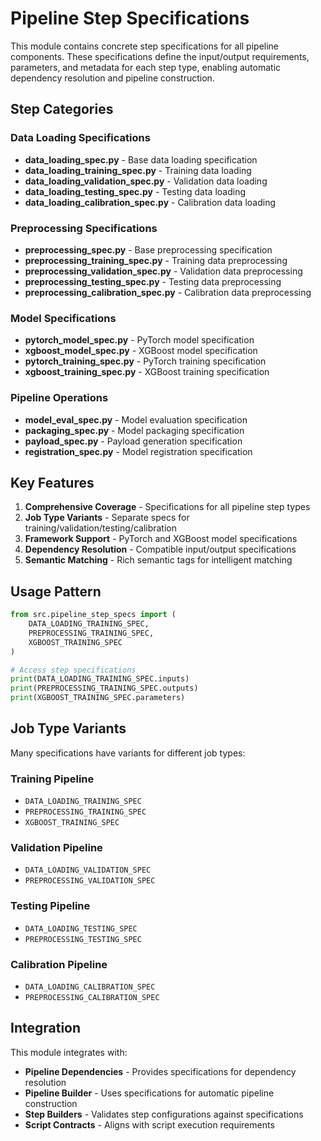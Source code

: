 # Pipeline Step Specifications

This module contains concrete step specifications for all pipeline components. These specifications define the input/output requirements, parameters, and metadata for each step type, enabling automatic dependency resolution and pipeline construction.

## Step Categories

### Data Loading Specifications
- **data_loading_spec.py** - Base data loading specification
- **data_loading_training_spec.py** - Training data loading
- **data_loading_validation_spec.py** - Validation data loading  
- **data_loading_testing_spec.py** - Testing data loading
- **data_loading_calibration_spec.py** - Calibration data loading

### Preprocessing Specifications
- **preprocessing_spec.py** - Base preprocessing specification
- **preprocessing_training_spec.py** - Training data preprocessing
- **preprocessing_validation_spec.py** - Validation data preprocessing
- **preprocessing_testing_spec.py** - Testing data preprocessing
- **preprocessing_calibration_spec.py** - Calibration data preprocessing

### Model Specifications
- **pytorch_model_spec.py** - PyTorch model specification
- **xgboost_model_spec.py** - XGBoost model specification
- **pytorch_training_spec.py** - PyTorch training specification
- **xgboost_training_spec.py** - XGBoost training specification

### Pipeline Operations
- **model_eval_spec.py** - Model evaluation specification
- **packaging_spec.py** - Model packaging specification
- **payload_spec.py** - Payload generation specification
- **registration_spec.py** - Model registration specification

## Key Features

1. **Comprehensive Coverage** - Specifications for all pipeline step types
2. **Job Type Variants** - Separate specs for training/validation/testing/calibration
3. **Framework Support** - PyTorch and XGBoost model specifications
4. **Dependency Resolution** - Compatible input/output specifications
5. **Semantic Matching** - Rich semantic tags for intelligent matching

## Usage Pattern

```python
from src.pipeline_step_specs import (
    DATA_LOADING_TRAINING_SPEC,
    PREPROCESSING_TRAINING_SPEC,
    XGBOOST_TRAINING_SPEC
)

# Access step specifications
print(DATA_LOADING_TRAINING_SPEC.inputs)
print(PREPROCESSING_TRAINING_SPEC.outputs)
print(XGBOOST_TRAINING_SPEC.parameters)
```

## Job Type Variants

Many specifications have variants for different job types:

### Training Pipeline
- `DATA_LOADING_TRAINING_SPEC`
- `PREPROCESSING_TRAINING_SPEC`
- `XGBOOST_TRAINING_SPEC`

### Validation Pipeline
- `DATA_LOADING_VALIDATION_SPEC`
- `PREPROCESSING_VALIDATION_SPEC`

### Testing Pipeline
- `DATA_LOADING_TESTING_SPEC`
- `PREPROCESSING_TESTING_SPEC`

### Calibration Pipeline
- `DATA_LOADING_CALIBRATION_SPEC`
- `PREPROCESSING_CALIBRATION_SPEC`

## Integration

This module integrates with:
- **Pipeline Dependencies** - Provides specifications for dependency resolution
- **Pipeline Builder** - Uses specifications for automatic pipeline construction
- **Step Builders** - Validates step configurations against specifications
- **Script Contracts** - Aligns with script execution requirements

